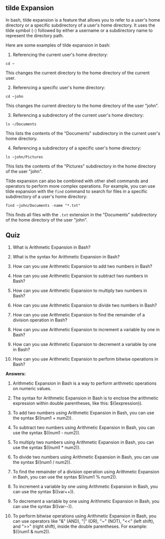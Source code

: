 ## tilde Expansion

In bash, tilde expansion is a feature that allows you to refer to a user's home directory or a specific subdirectory of a user's home directory. It uses the tilde symbol (`~`) followed by either a username or a subdirectory name to represent the directory path.

Here are some examples of tilde expansion in bash:

1. Referencing the current user's home directory:
```
cd ~
```
This changes the current directory to the home directory of the current user.

2. Referencing a specific user's home directory:
```
cd ~john
```
This changes the current directory to the home directory of the user "john".

3. Referencing a subdirectory of the current user's home directory:
```
ls ~/Documents
```
This lists the contents of the "Documents" subdirectory in the current user's home directory.

4. Referencing a subdirectory of a specific user's home directory:
```
ls ~john/Pictures
```
This lists the contents of the "Pictures" subdirectory in the home directory of the user "john".

Tilde expansion can also be combined with other shell commands and operators to perform more complex operations. For example, you can use tilde expansion with the `find` command to search for files in a specific subdirectory of a user's home directory:
```
find ~john/Documents -name "*.txt"
```
This finds all files with the `.txt` extension in the "Documents" subdirectory of the home directory of the user "john".

## Quiz

1. What is Arithmetic Expansion in Bash?

2. What is the syntax for Arithmetic Expansion in Bash?

3. How can you use Arithmetic Expansion to add two numbers in Bash?

4. How can you use Arithmetic Expansion to subtract two numbers in Bash?

5. How can you use Arithmetic Expansion to multiply two numbers in Bash?

6. How can you use Arithmetic Expansion to divide two numbers in Bash?

7. How can you use Arithmetic Expansion to find the remainder of a division operation in Bash?

8. How can you use Arithmetic Expansion to increment a variable by one in Bash?

9. How can you use Arithmetic Expansion to decrement a variable by one in Bash?

10. How can you use Arithmetic Expansion to perform bitwise operations in Bash?

**Answers:**

1. Arithmetic Expansion in Bash is a way to perform arithmetic operations on numeric values.

2. The syntax for Arithmetic Expansion in Bash is to enclose the arithmetic expression within double parentheses, like this: $((expression)).

3. To add two numbers using Arithmetic Expansion in Bash, you can use the syntax $((num1 + num2)).

4. To subtract two numbers using Arithmetic Expansion in Bash, you can use the syntax $((num1 - num2)).

5. To multiply two numbers using Arithmetic Expansion in Bash, you can use the syntax $((num1 * num2)).

6. To divide two numbers using Arithmetic Expansion in Bash, you can use the syntax $((num1 / num2)).

7. To find the remainder of a division operation using Arithmetic Expansion in Bash, you can use the syntax $((num1 % num2)).

8. To increment a variable by one using Arithmetic Expansion in Bash, you can use the syntax $((var++)).

9. To decrement a variable by one using Arithmetic Expansion in Bash, you can use the syntax $((var--)).

10. To perform bitwise operations using Arithmetic Expansion in Bash, you can use operators like "&" (AND), "|" (OR), "~" (NOT), "<<" (left shift), and ">>" (right shift), inside the double parentheses. For example: $((num1 & num2)).